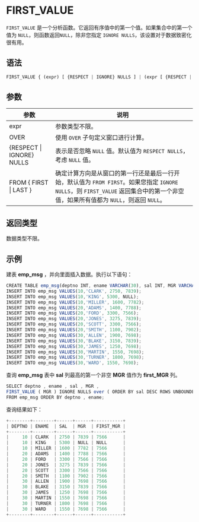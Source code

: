 FIRST_VALUE 
================================



`FIRST_VALUE` 是一个分析函数。它返回有序值中的第一个值。如果集合中的第一个值为 `NULL`，则函数返回`NULL`，除非您指定 `IGNORE NULLS`，该设置对于数据致密化很有用。

语法 
--------------

```javascript
FIRST_VALUE { (expr) [ {RESPECT | IGNORE} NULLS ] | (expr [ {RESPECT | IGNORE} NULLS ]) } OVER (analytic_clause)
```



参数 
--------------



|            参数             |                                                          说明                                                           |
|---------------------------|-----------------------------------------------------------------------------------------------------------------------|
| expr                      | 参数类型不限。                                                                                                               |
| OVER                      | 使用 `OVER` 子句定义窗口进行计算。                                                                                                 |
| {RESPECT \| IGNORE} NULLS | 表示是否忽略 `NULL` 值。默认值为 `RESPECT NULLS`，考虑 `NULL` 值。                                                                     |
| FROM { FIRST \| LAST }    | 确定计算方向是从窗口的第一行还是最后一行开始，默认值为 `FROM FIRST`。如果您指定 `IGNORE NULLS`，则 `FIRST_VALUE` 返回集合中的第一个非空值，如果所有值都为 `NULL`，则返回 `NULL`。 |



返回类型 
----------------

数据类型不限。

示例 
--------------

建表 **emp_msg** ，并向里面插入数据。执行以下语句：

```javascript
CREATE TABLE emp_msg(deptno INT, ename VARCHAR(30), sal INT, MGR VARCHAR(30));
INSERT INTO emp_msg VALUES(10,'CLARK', 2750, 7839);       
INSERT INTO emp_msg VALUES(10,'KING', 5300, NULL);       
INSERT INTO emp_msg VALUES(10,'MILLER', 1600, 7782);        
INSERT INTO emp_msg VALUES(20,'ADAMS', 1400, 7788);       
INSERT INTO emp_msg VALUES(20,'FORD', 3300, 7566);      
INSERT INTO emp_msg VALUES(20,'JONES', 3275, 7839);      
INSERT INTO emp_msg VALUES(20,'SCOTT', 3300, 7566);    
INSERT INTO emp_msg VALUES(20,'SMITH', 1100, 7902);   
INSERT INTO emp_msg VALUES(30,'ALLEN', 1900, 7698); 
INSERT INTO emp_msg VALUES(30,'BLAKE', 3150, 7839); 
INSERT INTO emp_msg VALUES(30,'JAMES', 1250, 7698); 
INSERT INTO emp_msg VALUES(30,'MARTIN', 1550, 7698);
INSERT INTO emp_msg VALUES(30,'TURNER', 1800, 7698);
INSERT INTO emp_msg VALUES(30,'WARD', 1550, 7698);
```



查询 **emp_msg** 表中 **sal** 列最高的第一个非空 **MGR** 值作为 **first_MGR** 列。

```javascript
SELECT deptno , ename , sal , MGR ,
FIRST_VALUE ( MGR ) IGNORE NULLS over ( ORDER BY sal DESC ROWS UNBOUNDED PRECEDING ) AS first_MGR 
FROM emp_msg ORDER BY deptno , ename;
```



查询结果如下：

```javascript
+--------+--------+------+------+-----------+
| DEPTNO | ENAME  | SAL  | MGR  | FIRST_MGR |
+--------+--------+------+------+-----------+
|     10 | CLARK  | 2750 | 7839 | 7566      |
|     10 | KING   | 5300 | NULL | NULL      |
|     10 | MILLER | 1600 | 7782 | 7566      |
|     20 | ADAMS  | 1400 | 7788 | 7566      |
|     20 | FORD   | 3300 | 7566 | 7566      |
|     20 | JONES  | 3275 | 7839 | 7566      |
|     20 | SCOTT  | 3300 | 7566 | 7566      |
|     20 | SMITH  | 1100 | 7902 | 7566      |
|     30 | ALLEN  | 1900 | 7698 | 7566      |
|     30 | BLAKE  | 3150 | 7839 | 7566      |
|     30 | JAMES  | 1250 | 7698 | 7566      |
|     30 | MARTIN | 1550 | 7698 | 7566      |
|     30 | TURNER | 1800 | 7698 | 7566      |
|     30 | WARD   | 1550 | 7698 | 7566      |
+--------+--------+------+------+-----------+
```


